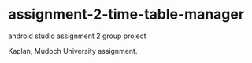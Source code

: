 # assignment-2-time-table-manager
android studio assignment 2 group project

Kaplan, Mudoch University assignment.
